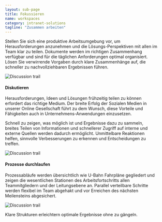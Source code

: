 ```yaml
---
layout: sub-page
title: Fokussieren
name: workspaces
category: intranet-solutions
tagline: "Zusammen arbeiten"
---
```




Stellen Sie sich eine produktive Arbeitsumgebung vor, um Herausforderungen anzunehmen und die Lösungs-Perspektiven mit allen im Team klar zu teilen. Dokumente werden im richtigen Zusammenhang verfügbar und sind für die täglichen Anforderungen optimal organisiert. Lösen Sie verwirrende Vorgaben durch klare Zusammenhänge auf, die schneller zu nachvollziehbaren Ergebnissen führen.

![Discussion trail](/media/pi-workspace-image.jpg)


#### Diskutieren

Herausforderungen, Ideen und Lösungen frühzeitig teilen zu können erfordert das richtige Medium. Der breite Erfolg der Sozialen Medien in unserer Online Gesellschaft führt zu dem Wunsch, diese Vorteile und Fähigkeiten auch in Unternehmens-Anwendungen einzusetzen.

Schnell zu zeigen, was möglich ist und Ergebnisse dazu zu sammeln, breites Teilen von Informationen und schnellerer Zugriff auf interne und externe Quellen werden dadurch ermöglicht. Unmittelbare Reaktionen helfen, sinnvolle Verbesserungen zu erkennen und Entscheidungen zu treffen.

![Discussion trail](/media/pi-discussion.jpg)



#### Prozesse durchlaufen


Prozessabläufe werden übersichtlich wie U-Bahn Fahrpläne gegliedert und zeigen die wesentlichen Stationen des Arbeitsfortschritts allen Teammitgliedern und der Leitungsebene an. Parallel verteilbare Schritte werden flexibel im Team abgehakt und vor Erreichen des nächsten Meilensteins abgesichert. 

![Discussion trail](/media/pi-case.jpg)

Klare Strukturen erleichtern optimale Ergebnisse ohne zu gängeln.
